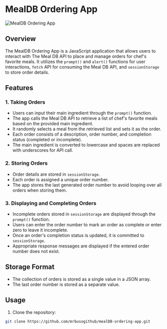 # MealDB Ordering App

![MealDB Ordering App](https://github.com/mrbusogithub/mealDB-ordering-app/blob/main/mealdb-app-screenshot.png)

## Overview

The MealDB Ordering App is a JavaScript application that allows users to interact with The Meal DB API to place and manage orders for chef's favorite meals. It utilizes the `prompt()` and `alert()` functions for user interactions, `fetch` API for consuming the Meal DB API, and `sessionStorage` to store order details.

## Features

### 1. Taking Orders

- Users can input their main ingredient through the `prompt()` function.
- The app calls the Meal DB API to retrieve a list of chef's favorite meals based on the provided main ingredient.
- It randomly selects a meal from the retrieved list and sets it as the order.
- Each order consists of a description, order number, and completion status (completed or incomplete).
- The main ingredient is converted to lowercase and spaces are replaced with underscores for API call.

### 2. Storing Orders

- Order details are stored in `sessionStorage`.
- Each order is assigned a unique order number.
- The app stores the last generated order number to avoid looping over all orders when storing them.

### 3. Displaying and Completing Orders

- Incomplete orders stored in `sessionStorage` are displayed through the `prompt()` function.
- Users can enter the order number to mark an order as complete or enter zero to leave it incomplete.
- Once an order's completion status is updated, it is committed to `sessionStorage`.
- Appropriate response messages are displayed if the entered order number does not exist.

## Storage Format

- The collection of orders is stored as a single value in a JSON array.
- The last order number is stored as a separate value.

## Usage

1. Clone the repository:

```bash
git clone https://github.com/mrbusogithub/mealDB-ordering-app.git
